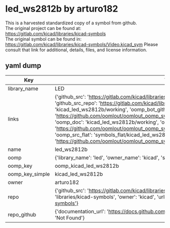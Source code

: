 # led_ws2812b by arturo182  
This is a harvested standardized copy of a symbol from github.  
The original project can be found at:  
https://gitlab.com/kicad/libraries/kicad-symbols  
The original symbol can be found in:
https://gitlab.com/kicad/libraries/kicad-symbols/Video.kicad_sym
Please consult that link for additional, details, files, and license information.  
## yaml dump  
| Key | Value |  
| --- | --- |  
| library_name | LED |  
| links | {'github_src': 'https://gitlab.com/kicad/libraries/kicad-symbols/Video.kicad_sym', 'github_src_repo': 'https://gitlab.com/kicad/libraries/kicad-symbols', 'oomp_bot': 'kicad_led_ws2812b/working', 'oomp_bot_github': 'https://github.com/oomlout/oomlout_oomp_symbol_bot/tree/main/kicad_led_ws2812b/working', 'oomp_doc': 'kicad_led_ws2812b/working', 'oomp_doc_github': 'https://github.com/oomlout/oomlout_oomp_symbol_doc/tree/main/kicad_led_ws2812b/working', 'oomp_src_flat': 'symbols_flat/kicad_led_ws2812b/working', 'oomp_src_flat_github': 'https://github.com/oomlout/oomlout_oomp_symbol_src/tree/main/kicad_led_ws2812b/working'} |  
| name | led_ws2812b |  
| oomp | {'library_name': 'led', 'owner_name': 'kicad', 'symbol_name': 'led_ws2812b'} |  
| oomp_key | oomp_kicad_led_ws2812b |  
| oomp_key_simple | kicad_led_ws2812b |  
| owner | arturo182 |  
| repo | {'github_src': 'https://gitlab.com/kicad/libraries/kicad-symbols/Video.kicad_sym', 'name': 'libraries/kicad-symbols', 'owner': 'kicad', 'url': 'https://gitlab.com/kicad/libraries/kicad-symbols'} |  
| repo_github | {'documentation_url': 'https://docs.github.com/rest/repos/repos#get-a-repository', 'message': 'Not Found'} |  

